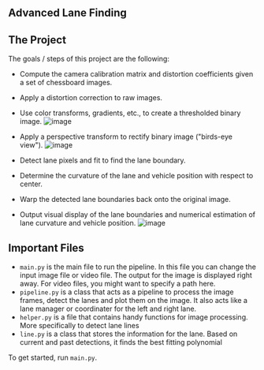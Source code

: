 ## Advanced Lane Finding 

The Project
---

The goals / steps of this project are the following:

* Compute the camera calibration matrix and distortion coefficients given a set of chessboard images.
* Apply a distortion correction to raw images.
* Use color transforms, gradients, etc., to create a thresholded binary image.
![image](https://user-images.githubusercontent.com/22652444/106409903-a6c2bf80-640f-11eb-8a7f-92e69d1d1a99.png)

* Apply a perspective transform to rectify binary image ("birds-eye view").
![image](https://user-images.githubusercontent.com/22652444/106409937-bf32da00-640f-11eb-8cfe-dc9401188ed4.png)

* Detect lane pixels and fit to find the lane boundary.
* Determine the curvature of the lane and vehicle position with respect to center.
* Warp the detected lane boundaries back onto the original image.
* Output visual display of the lane boundaries and numerical estimation of lane curvature and vehicle position.
![image](https://user-images.githubusercontent.com/22652444/106410055-fef9c180-640f-11eb-9af9-fe0316735fdf.png)

Important Files
---
* `main.py` is the main file to run the pipeline. In this file you can change the input image file or video file. The output for the image is displayed right away. For video files, you might want to specify a path here.
* `pipeline.py` is a class that acts as a pipeline to process the image frames, detect the lanes and plot them on the image. It also acts like a lane manager or coordinater for the left and right lane.
* `helper.py` is a file that contains handy functions for image processing. More specifically to detect lane lines
* `line.py` is a class that stores the information for the lane. Based on current and past detections, it finds the best fitting polynomial

To get started, run `main.py`.
